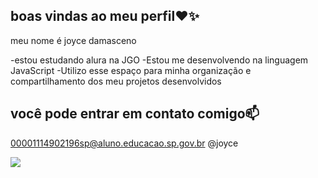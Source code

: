 ## boas vindas ao meu perfil❤✨

meu nome é joyce damasceno 

-estou estudando alura na JGO
-Estou me desenvolvendo na linguagem JavaScript
-Utilizo esse espaço para minha organização e compartilhamento dos meu projetos desenvolvidos

## você pode entrar em contato comigo📫

00001114902196sp@aluno.educacao.sp.gov.br
@joyce

![](https://media1.tenor.com/m/nhj34wnxJ98AAAAC/donald-duck-going-back-to-sleep.gif)
  

